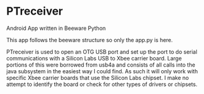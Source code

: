 # PTreceiver
Android App written in Beeware Python

This app follows the beeware structure so only the app.py is here.

PTreceiver is used to open an OTG USB port and set up the port to do serial communications with a Silicon Labs USB to Xbee carrier board.
Large portions of this were borrowed from usb4a and consists of all calls into the java subsystem in the easiest way I could find.  As such
it will only work with specific Xbee carrier boards that use the Silicon Labs chipset.  I make no attempt to identify the board or check for
other types of drivers or chipsets.
